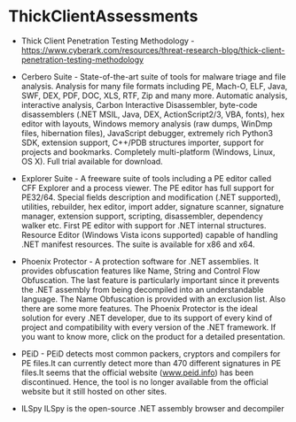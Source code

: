 # ThickClientAssessments

- Thick Client Penetration Testing Methodology - https://www.cyberark.com/resources/threat-research-blog/thick-client-penetration-testing-methodology
- Cerbero Suite - State-of-the-art suite of tools for malware triage and file analysis. Analysis for many file formats including PE, Mach-O, ELF, Java, SWF, DEX, PDF, DOC, XLS, RTF, Zip and many more. Automatic analysis, interactive analysis, Carbon Interactive Disassembler, byte-code disassemblers (.NET MSIL, Java, DEX, ActionScript2/3, VBA, fonts), hex editor with layouts, Windows memory analysis (raw dumps, WinDmp files, hibernation files), JavaScript debugger, extremely rich Python3 SDK, extension support, C++/PDB structures importer, support for projects and bookmarks. Completely multi-platform (Windows, Linux, OS X). Full trial available for download.

- Explorer Suite - A freeware suite of tools including a PE editor called CFF Explorer and a process viewer. The PE editor has full support for PE32/64. Special fields description and modification (.NET supported), utilities, rebuilder, hex editor, import adder, signature scanner, signature manager, extension support, scripting, disassembler, dependency walker etc. First PE editor with support for .NET internal structures. Resource Editor (Windows Vista icons supported) capable of handling .NET manifest resources. The suite is available for x86 and x64.

- Phoenix Protector - A protection software for .NET assemblies. It provides obfuscation features like Name, String and Control Flow Obfuscation. The last feature is particularly important since it prevents the .NET assembly from being decompiled into an understandable language. The Name Obfuscation is provided with an exclusion list. Also there are some more features. The Phoenix Protector is the ideal solution for every .NET developer, due to its support of every kind of project and compatibility with every version of the .NET framework. If you want to know more, click on the product for a detailed presentation.

- PEiD - PEiD detects most common packers, cryptors and compilers for PE files.It can currently detect more than 470 different signatures in PE files.It seems that the official website (www.peid.info) has been discontinued. Hence, the tool is no longer available from the official website but it still hosted on other sites.

- 	ILSpy	ILSpy is the open-source .NET assembly browser and decompiler
